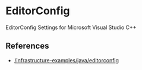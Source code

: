 # EditorConfig

EditorConfig Settings for Microsoft Visual Studio C++

## References

- [/infrastructure-examples/java/editorconfig](/java/editorconfig/)

